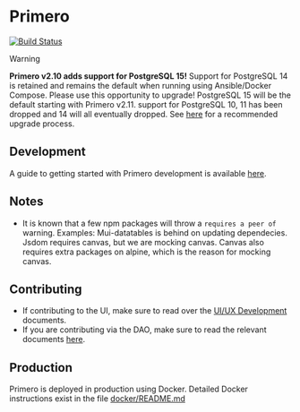 <!-- Copyright (c) 2014 - 2023 UNICEF. All rights reserved. -->

Primero
========
[![Build Status](https://github.com/primeroIMS/primero/actions/workflows/app.yml/badge.svg?branch=main)](https://github.com/primeroIMS/primero/actions)


> [!WARNING]
> **Primero v2.10 adds support for PostgreSQL 15!**
> Support for PostgreSQL 14 is retained and remains the default when running using Ansible/Docker Compose. Please use this opportunity to upgrade! PostgreSQL 15 will be the default starting with Primero v2.11. support for PostgreSQL 10, 11 has been dropped and 14 will all eventually dropped. See [here](doc/postgres_upgrade.md) for a recommended upgrade process.

## Development

A guide to getting started with Primero development is available [here](doc/getting_started_development.md).

## Notes

- It is known that a few npm packages will throw a `requires a peer of` warning. Examples: Mui-datatables is behind on updating dependecies. Jsdom requires canvas, but we are mocking canvas. Canvas also requires extra packages on alpine, which is the reason for mocking canvas.

## Contributing
- If contributing to the UI, make sure to read over the [UI/UX Development](doc/ui_ux.md) documents.
- If you are contributing via the DAO, make sure to read the relevant documents [here](doc/dao/README.md).

## Production

Primero is deployed in production using Docker. Detailed Docker instructions exist in the file [docker/README.md](docker/README.md)
